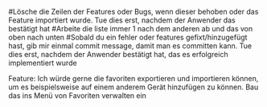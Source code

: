 #Lösche die Zeilen der Features oder Bugs, wenn dieser behoben oder das Feature importiert wurde. Tue dies erst, nachdem der Anwender das bestätigt hat
#Arbeite die liste immer 1 nach dem anderen ab und das von oben nach unten
#Sobald du ein fehler oder features gefixt/hinzugefügt hast, gib mir einmal commit message, damit man es committen kann. Tue dies erst, nachdem der Anwender bestätigt hat, das es erfolgreich implementiert wurde

Feature:
Ich würde gerne die favoriten exportieren und importieren können, um es beispielsweise auf einem anderem Gerät hinzufügen zu können. Bau das ins Menü von Favoriten verwalten ein